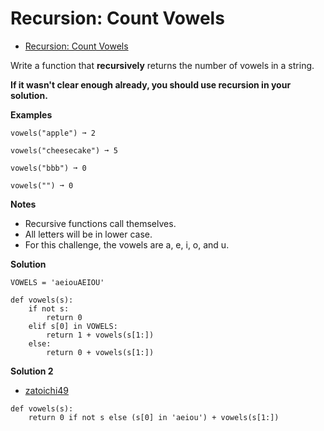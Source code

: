 # Recursion: Count Vowels

-   [Recursion: Count Vowels](https://edabit.com/challenge/nHxBoXmRYq5vnoEnq)

Write a function that **recursively** returns the number of vowels in a string.

**If it wasn't clear enough already, you should use recursion in your solution.**

**Examples**

```
vowels("apple") ➞ 2

vowels("cheesecake") ➞ 5

vowels("bbb") ➞ 0

vowels("") ➞ 0
```

**Notes**
-   Recursive functions call themselves.
-   All letters will be in lower case.
-   For this challenge, the vowels are a, e, i, o, and u.

**Solution**  

```
VOWELS = 'aeiouAEIOU'

def vowels(s):
    if not s:
        return 0
    elif s[0] in VOWELS:
        return 1 + vowels(s[1:])
    else:
        return 0 + vowels(s[1:])
```

**Solution 2**  

-   [zatoichi49](https://edabit.com/user/tAF9Gf6PiGogbZuWs)

```
def vowels(s):
	return 0 if not s else (s[0] in 'aeiou') + vowels(s[1:])
```